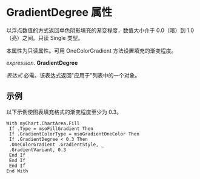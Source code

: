 
# GradientDegree 属性

以浮点数值的方式返回单色阴影填充的渐变程度，数值大小介于 0.0（暗）到 1.0（亮）之间。只读 Single 类型。

本属性为只读属性。可用 OneColorGradient 方法设置填充的渐变程度。

 _expression_. **GradientDegree**

 _表达式_ 必需。该表达式返回"应用于"列表中的一个对象。

## 示例

以下示例使图表填充格式的渐变程度至少为 0.3。


```
With myChart.ChartArea.Fill 
 If .Type = msoFillGradient Then 
 If .GradientColorType = msoGradientOneColor Then 
 If .GradientDegree < 0.3 Then 
 .OneColorGradient .GradientStyle, _ 
 .GradientVariant, 0.3 
 End If 
 End If 
 End If 
End With 

```

